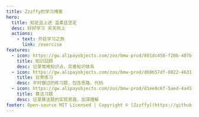 ```yaml
---
title: Zzzffy的学习博客
hero:
  title: 知足且上进 温柔且坚定
  desc: 好好学习 天天向上
  actions:
    - text: 开启学习之旅
      link: /exercise
features:
  - icon: https://gw.alipayobjects.com/zos/bmw-prod/881dc458-f20b-407b-947a-95104b5ec82b/k79dm8ih_w144_h144.png
    title: 知识回顾
    desc: 记录常用知识点，完善知识体系
  - icon: https://gw.alipayobjects.com/zos/bmw-prod/d60657df-0822-4631-9d7c-e7a869c2f21c/k79dmz3q_w126_h126.png
    title: 日常练习
    desc: 平时做过的练习题，包含思路、代码
  - icon: https://gw.alipayobjects.com/zos/bmw-prod/d1ee0c6f-5aed-4a45-a507-339a4bfe076c/k7bjsocq_w144_h144.png
    title: 算法习题
    desc: 记录算法题的实现思路，加深理解
footer: Open-source MIT Licensed | Copyright © [Zzzffy](https://github.com/Zzzffy/)<br />Powered by [dumi](https://d.umijs.org)
---
```

